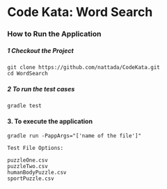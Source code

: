 # Code Kata: Word Search

### How to Run the Application

##### 1 Checkout the Project
```
git clone https://github.com/nattada/CodeKata.git
cd WordSearch
```
##### 2 To run the test cases
```
gradle test
```

#### 3.  To execute the application
```
gradle run -PappArgs="['name of the file']"

Test File Options:

puzzleOne.csv
puzzleTwo.csv
humanBodyPuzzle.csv
sportPuzzle.csv
```

